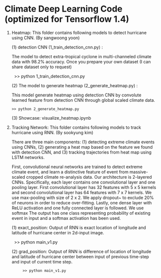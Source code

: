 
# Climate Deep Learning Code (optimized for Tensorflow 1.4)


1. Heatmap: This folder contains following models to detect hurricane using CNN. (By sangwoong yoon)

   (1) detection CNN (1_train_detection_cnn.py) : 
   
      The model to detect extra-tropical cyclone in multi-channeled climate data with 98.2% accuracy.
      Once you prepare your own dataset  (I can share dataset only to request)
   
       >> python 1_train_detection_cnn.py
         
   (2) The model to generate heatmap (2_generate_heatmap.py) :

      This model generate heatmap using detection CNN by convolute learned feature from detection CNN through global scaled         climate data.

       >> python 2_generate_heatmap.py
    
   (3) Showcase: visualize_heatmap.ipynb
   
2. Tracking Network: This folder contains following models to track hurricane using RNN. (By sookyung kim)

   There are three main components: 
      (1) detecting extreme climate events using CNNs, 
      (2) generating a heat map based on the    feature we found with detection CNN, and 
      (3) tracking trajectories from heat map using LSTM networks. 

   First, convolutional neural networks are trained to detect extreme climate event, 
   and learn a distinctive feature of event from massive-scaled cropped climate re-analysis data. 
   Our architecture is 2-layered CNNs. Specifically, each layer contains one convolutional layer and one pooling layer.       First convolutional layer has 32 features with 5 x 5 kernels and second convolutional layer has 64 features with 7 x 7 kernels. 
   We use max-pooling with size of 2 x 2. We apply dropout~ to exclude 20% of neurons in order to reduce over-fitting.
   Lastly, one dense layer with ReLU activation and one fully connected layer is followed. We use softmax 
   The output has one class representing probability of existing event in input and a softmax activation has been used.
   
   (1) exact_position:
         Output of RNN is exact location of longitude and latitude of hurricane center in 2d-input image.
            
           >> python main_v1.py
         
   (2) grad_position:
         Output of RNN is difference of location of longitude and latitude of hurricane center between input of previous time-step and input of current time step. 
         
            >> python main_v1.py
    
    
    

